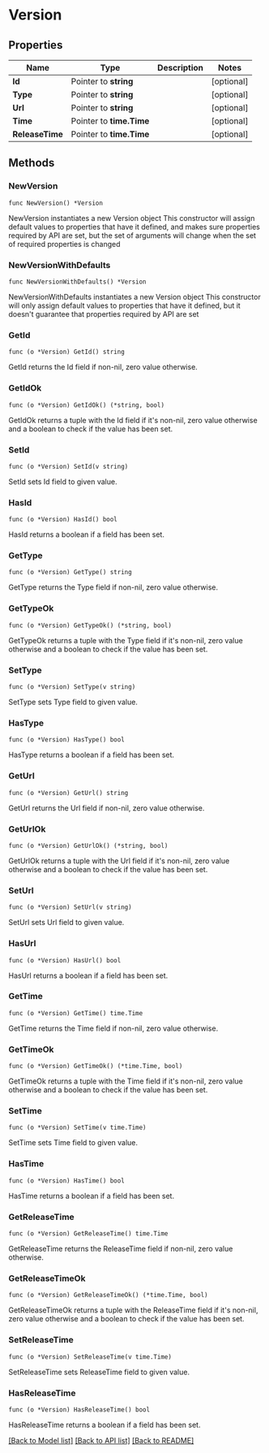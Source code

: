 # Version

## Properties

Name | Type | Description | Notes
------------ | ------------- | ------------- | -------------
**Id** | Pointer to **string** |  | [optional] 
**Type** | Pointer to **string** |  | [optional] 
**Url** | Pointer to **string** |  | [optional] 
**Time** | Pointer to **time.Time** |  | [optional] 
**ReleaseTime** | Pointer to **time.Time** |  | [optional] 

## Methods

### NewVersion

`func NewVersion() *Version`

NewVersion instantiates a new Version object
This constructor will assign default values to properties that have it defined,
and makes sure properties required by API are set, but the set of arguments
will change when the set of required properties is changed

### NewVersionWithDefaults

`func NewVersionWithDefaults() *Version`

NewVersionWithDefaults instantiates a new Version object
This constructor will only assign default values to properties that have it defined,
but it doesn't guarantee that properties required by API are set

### GetId

`func (o *Version) GetId() string`

GetId returns the Id field if non-nil, zero value otherwise.

### GetIdOk

`func (o *Version) GetIdOk() (*string, bool)`

GetIdOk returns a tuple with the Id field if it's non-nil, zero value otherwise
and a boolean to check if the value has been set.

### SetId

`func (o *Version) SetId(v string)`

SetId sets Id field to given value.

### HasId

`func (o *Version) HasId() bool`

HasId returns a boolean if a field has been set.

### GetType

`func (o *Version) GetType() string`

GetType returns the Type field if non-nil, zero value otherwise.

### GetTypeOk

`func (o *Version) GetTypeOk() (*string, bool)`

GetTypeOk returns a tuple with the Type field if it's non-nil, zero value otherwise
and a boolean to check if the value has been set.

### SetType

`func (o *Version) SetType(v string)`

SetType sets Type field to given value.

### HasType

`func (o *Version) HasType() bool`

HasType returns a boolean if a field has been set.

### GetUrl

`func (o *Version) GetUrl() string`

GetUrl returns the Url field if non-nil, zero value otherwise.

### GetUrlOk

`func (o *Version) GetUrlOk() (*string, bool)`

GetUrlOk returns a tuple with the Url field if it's non-nil, zero value otherwise
and a boolean to check if the value has been set.

### SetUrl

`func (o *Version) SetUrl(v string)`

SetUrl sets Url field to given value.

### HasUrl

`func (o *Version) HasUrl() bool`

HasUrl returns a boolean if a field has been set.

### GetTime

`func (o *Version) GetTime() time.Time`

GetTime returns the Time field if non-nil, zero value otherwise.

### GetTimeOk

`func (o *Version) GetTimeOk() (*time.Time, bool)`

GetTimeOk returns a tuple with the Time field if it's non-nil, zero value otherwise
and a boolean to check if the value has been set.

### SetTime

`func (o *Version) SetTime(v time.Time)`

SetTime sets Time field to given value.

### HasTime

`func (o *Version) HasTime() bool`

HasTime returns a boolean if a field has been set.

### GetReleaseTime

`func (o *Version) GetReleaseTime() time.Time`

GetReleaseTime returns the ReleaseTime field if non-nil, zero value otherwise.

### GetReleaseTimeOk

`func (o *Version) GetReleaseTimeOk() (*time.Time, bool)`

GetReleaseTimeOk returns a tuple with the ReleaseTime field if it's non-nil, zero value otherwise
and a boolean to check if the value has been set.

### SetReleaseTime

`func (o *Version) SetReleaseTime(v time.Time)`

SetReleaseTime sets ReleaseTime field to given value.

### HasReleaseTime

`func (o *Version) HasReleaseTime() bool`

HasReleaseTime returns a boolean if a field has been set.


[[Back to Model list]](../README.md#documentation-for-models) [[Back to API list]](../README.md#documentation-for-api-endpoints) [[Back to README]](../README.md)


